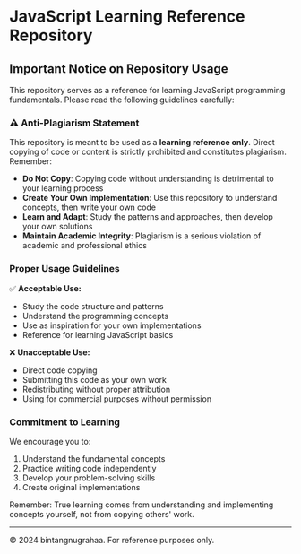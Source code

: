 # JavaScript Learning Reference Repository

## Important Notice on Repository Usage

This repository serves as a reference for learning JavaScript programming fundamentals. Please read the following guidelines carefully:

### ⚠️ Anti-Plagiarism Statement

This repository is meant to be used as a **learning reference only**. Direct copying of code or content is strictly prohibited and constitutes plagiarism. Remember:

- **Do Not Copy**: Copying code without understanding is detrimental to your learning process
- **Create Your Own Implementation**: Use this repository to understand concepts, then write your own code
- **Learn and Adapt**: Study the patterns and approaches, then develop your own solutions
- **Maintain Academic Integrity**: Plagiarism is a serious violation of academic and professional ethics

### Proper Usage Guidelines

✅ **Acceptable Use:**
- Study the code structure and patterns
- Understand the programming concepts
- Use as inspiration for your own implementations
- Reference for learning JavaScript basics

❌ **Unacceptable Use:**
- Direct code copying
- Submitting this code as your own work
- Redistributing without proper attribution
- Using for commercial purposes without permission

### Commitment to Learning

We encourage you to:
1. Understand the fundamental concepts
2. Practice writing code independently
3. Develop your problem-solving skills
4. Create original implementations

Remember: True learning comes from understanding and implementing concepts yourself, not from copying others' work.

---
© 2024 bintangnugrahaa. For reference purposes only.
